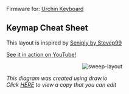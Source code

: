 Firmware for: [Urchin Keyboard](https://github.com/duckyb/urchin)

## Keymap Cheat Sheet

This layout is inspired by [Seniply by Stevep99](https://stevep99.github.io/seniply/)

[See it in action on YouTube!](https://youtu.be/IZ83uU0ltaE)
<div align="center">
  
  ![sweep-layout](https://user-images.githubusercontent.com/27895007/185715593-69f9f981-ae17-4788-b2a8-d1360c65622a.svg)

</div>

*This diagram was created using draw.io*  
*Click [HERE](https://viewer.diagrams.net/?tags=%7B%7D&lightbox=1&highlight=0000ff&edit=_blank&layers=1&nav=1&title=Palm%20Keyboard%20Layout.drawio&dark=auto#Uhttps%3A%2F%2Fraw.githubusercontent.com%2Fhenrik-palm%2Fzmk-urchin%2Fdev%2FPalm%2520Keyboard%2520Layout.drawio) to view a copy that you can edit*
